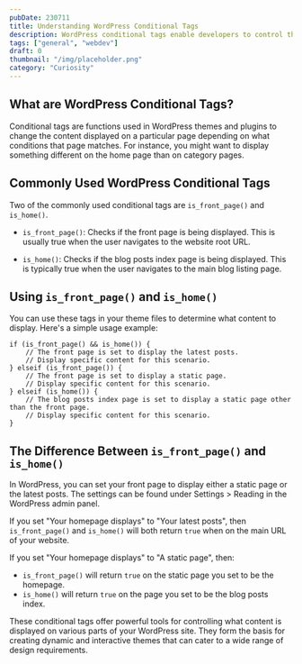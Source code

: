 ```yaml
---
pubDate: 230711
title: Understanding WordPress Conditional Tags
description: WordPress conditional tags enable developers to control the content flow based on specific conditions.
tags: ["general", "webdev"]
draft: 0
thumbnail: "/img/placeholder.png" 
category: "Curiosity"
---
```


## What are WordPress Conditional Tags?

Conditional tags are functions used in WordPress themes and plugins to change the content displayed on a particular page depending on what conditions that page matches. For instance, you might want to display something different on the home page than on category pages.

## Commonly Used WordPress Conditional Tags

Two of the commonly used conditional tags are `is_front_page()` and `is_home()`.

- `is_front_page()`: Checks if the front page is being displayed. This is usually true when the user navigates to the website root URL.
    
- `is_home()`: Checks if the blog posts index page is being displayed. This is typically true when the user navigates to the main blog listing page.
    

## Using `is_front_page()` and `is_home()`

You can use these tags in your theme files to determine what content to display. Here's a simple usage example:


```
if (is_front_page() && is_home()) {
    // The front page is set to display the latest posts.
    // Display specific content for this scenario.
} elseif (is_front_page()) {
    // The front page is set to display a static page.
    // Display specific content for this scenario.
} elseif (is_home()) {
    // The blog posts index page is set to display a static page other than the front page.
    // Display specific content for this scenario.
}
```

## The Difference Between `is_front_page()` and `is_home()`

In WordPress, you can set your front page to display either a static page or the latest posts. The settings can be found under Settings > Reading in the WordPress admin panel.

If you set "Your homepage displays" to "Your latest posts", then `is_front_page()` and `is_home()` will both return `true` when on the main URL of your website.

If you set "Your homepage displays" to "A static page", then:

- `is_front_page()` will return `true` on the static page you set to be the homepage.
- `is_home()` will return `true` on the page you set to be the blog posts index.

These conditional tags offer powerful tools for controlling what content is displayed on various parts of your WordPress site. They form the basis for creating dynamic and interactive themes that can cater to a wide range of design requirements.